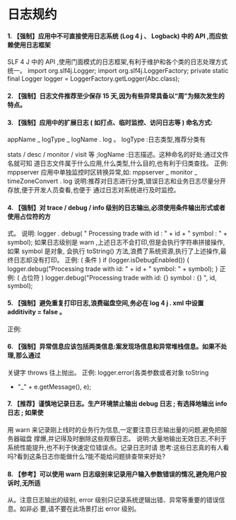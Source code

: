 日志规约
=====

#### 1. 【强制】应用中不可直接使用日志系统 (Log 4 j 、 Logback) 中的 API ,而应依赖使用日志框架
SLF 4 J 中的 API ,使用门面模式的日志框架,有利于维护和各个类的日志处理方式统一。
import org.slf4j.Logger;
import org.slf4j.LoggerFactory;
private static final Logger logger = LoggerFactory.getLogger(Abc.class);
#### 2. 【强制】日志文件推荐至少保存 15 天,因为有些异常具备以“周”为频次发生的特点。
#### 3. 【强制】应用中的扩展日志 ( 如打点、临时监控、访问日志等 ) 命名方式:
appName _ logType _ logName . log 。 logType :日志类型,推荐分类有

stats / desc / monitor / visit 等 ;logName :日志描述。这种命名的好处:通过文件名就可知
道日志文件属于什么应用,什么类型,什么目的,也有利于归类查找。
正例: mppserver 应用中单独监控时区转换异常,如:
mppserver _ monitor _ timeZoneConvert . log
说明:推荐对日志进行分类,错误日志和业务日志尽量分开存放,便于开发人员查看,也便于
通过日志对系统进行及时监控。
#### 4. 【强制】对 trace / debug / info 级别的日志输出,必须使用条件输出形式或者使用占位符的方
式。
说明: logger . debug( " Processing trade with id : " + id + " symbol : " + symbol);
如果日志级别是 warn ,上述日志不会打印,但是会执行字符串拼接操作,如果 symbol 是对象,
会执行 toString() 方法,浪费了系统资源,执行了上述操作,最终日志却没有打印。
正例: ( 条件 )
if (logger.isDebugEnabled()) {
logger.debug("Processing trade with id: " + id + " symbol: " + symbol);
}
正例: ( 占位符 )
logger.debug("Processing trade with id: {} symbol : {} ", id, symbol);
#### 5. 【强制】避免重复打印日志,浪费磁盘空间,务必在 log 4 j . xml 中设置 additivity = false 。
正例: <logger
name="com.taobao.dubbo.config" additivity="false">
#### 6. 【强制】异常信息应该包括两类信息:案发现场信息和异常堆栈信息。如果不处理,那么通过
关键字 throws 往上抛出。
正例: logger.error(各类参数或者对象 toString
+ "_" + e.getMessage(), e);
#### 7. 【推荐】谨慎地记录日志。生产环境禁止输出 debug 日志 ; 有选择地输出 info 日志 ; 如果使
用 warn 来记录刚上线时的业务行为信息,一定要注意日志输出量的问题,避免把服务器磁盘
撑爆,并记得及时删除这些观察日志。
说明:大量地输出无效日志,不利于系统性能提升,也不利于快速定位错误点。记录日志时请
思考:这些日志真的有人看吗?看到这条日志你能做什么?能不能给问题排查带来好处?
#### 8. 【参考】可以使用 warn 日志级别来记录用户输入参数错误的情况,避免用户投诉时,无所适
从。注意日志输出的级别, error 级别只记录系统逻辑出错、异常等重要的错误信息。如非必
要,请不要在此场景打出 error 级别。
